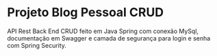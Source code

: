 # Projeto Blog Pessoal CRUD
API Rest Back End CRUD feito em Java Spring com conexão MySql, documentação em Swagger e camada de segurança para login e senha com Spring Security.
